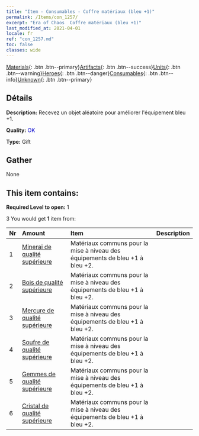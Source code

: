 ```yaml
---
title: "Item - Consumables - Coffre matériaux (bleu +1)"
permalink: /Items/con_1257/
excerpt: "Era of Chaos  Coffre matériaux (bleu +1)"
last_modified_at: 2021-04-01
locale: fr
ref: "con_1257.md"
toc: false
classes: wide
---
```

 [Materials](/fr/Items/){: .btn .btn--primary}[Artifacts](/fr/Items/Artifacts/){: .btn .btn--success}[Units](/fr/Items/Units/){: .btn .btn--warning}[Heroes](/fr/Items/Heroes/){: .btn .btn--danger}[Consumables](/fr/Items/Consumables/){: .btn .btn--info}[Unknown](/fr/Items/Unknown/){: .btn .btn--primary}

## Détails
 **Description:** Recevez un objet aléatoire pour améliorer l'équipement bleu +1.

 **Quality:** <span style="color: #0000CD">OK</span>

 **Type:** Gift

## Gather

  None

## This item contains:

 **Required Level to open:** 1

 3 You would get **1** item  from:

  | Nr | Amount |     Item    | Description |
  |:---|:-------|:------------|:-----------:|
  | 1 | [Minerai de qualité supérieure](/fr/Items/mat_19/) | Matériaux communs pour la mise à niveau des équipements de bleu +1 à bleu +2. | 
  | 2 | [Bois de qualité supérieure](/fr/Items/mat_20/) | Matériaux communs pour la mise à niveau des équipements de bleu +1 à bleu +2. | 
  | 3 | [Mercure de qualité supérieure](/fr/Items/mat_21/) | Matériaux communs pour la mise à niveau des équipements de bleu +1 à bleu +2. | 
  | 4 | [Soufre de qualité supérieure](/fr/Items/mat_22/) | Matériaux communs pour la mise à niveau des équipements de bleu +1 à bleu +2. | 
  | 5 | [Gemmes de qualité supérieure](/fr/Items/mat_23/) | Matériaux communs pour la mise à niveau des équipements de bleu +1 à bleu +2. | 
  | 6 | [Cristal de qualité supérieure](/fr/Items/mat_24/) | Matériaux communs pour la mise à niveau des équipements de bleu +1 à bleu +2. | 
